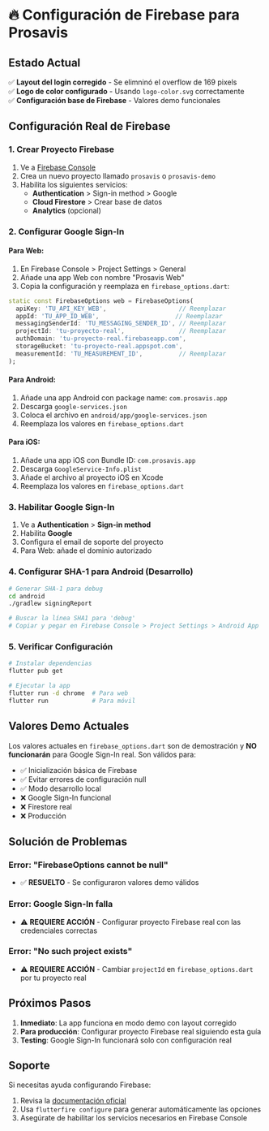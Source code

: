 # 🔥 Configuración de Firebase para Prosavis

## Estado Actual
✅ **Layout del login corregido** - Se elimninó el overflow de 169 pixels  
✅ **Logo de color configurado** - Usando `logo-color.svg` correctamente  
✅ **Configuración base de Firebase** - Valores demo funcionales  

## Configuración Real de Firebase

### 1. Crear Proyecto Firebase

1. Ve a [Firebase Console](https://console.firebase.google.com/)
2. Crea un nuevo proyecto llamado `prosavis` o `prosavis-demo`
3. Habilita los siguientes servicios:
   - **Authentication** > Sign-in method > Google
   - **Cloud Firestore** > Crear base de datos
   - **Analytics** (opcional)

### 2. Configurar Google Sign-In

#### Para Web:
1. En Firebase Console > Project Settings > General
2. Añade una app Web con nombre "Prosavis Web"
3. Copia la configuración y reemplaza en `firebase_options.dart`:

```dart
static const FirebaseOptions web = FirebaseOptions(
  apiKey: 'TU_API_KEY_WEB',                    // Reemplazar
  appId: 'TU_APP_ID_WEB',                     // Reemplazar  
  messagingSenderId: 'TU_MESSAGING_SENDER_ID', // Reemplazar
  projectId: 'tu-proyecto-real',               // Reemplazar
  authDomain: 'tu-proyecto-real.firebaseapp.com',
  storageBucket: 'tu-proyecto-real.appspot.com',
  measurementId: 'TU_MEASUREMENT_ID',          // Reemplazar
);
```

#### Para Android:
1. Añade una app Android con package name: `com.prosavis.app`
2. Descarga `google-services.json`
3. Coloca el archivo en `android/app/google-services.json`
4. Reemplaza los valores en `firebase_options.dart`

#### Para iOS:
1. Añade una app iOS con Bundle ID: `com.prosavis.app`
2. Descarga `GoogleService-Info.plist`
3. Añade el archivo al proyecto iOS en Xcode
4. Reemplaza los valores en `firebase_options.dart`

### 3. Habilitar Google Sign-In

1. Ve a **Authentication** > **Sign-in method**
2. Habilita **Google**
3. Configura el email de soporte del proyecto
4. Para Web: añade el dominio autorizado

### 4. Configurar SHA-1 para Android (Desarrollo)

```bash
# Generar SHA-1 para debug
cd android
./gradlew signingReport

# Buscar la línea SHA1 para 'debug'
# Copiar y pegar en Firebase Console > Project Settings > Android App
```

### 5. Verificar Configuración

```bash
# Instalar dependencias
flutter pub get

# Ejecutar la app
flutter run -d chrome  # Para web
flutter run            # Para móvil
```

## Valores Demo Actuales

Los valores actuales en `firebase_options.dart` son de demostración y **NO funcionarán** para Google Sign-In real. Son válidos para:

- ✅ Inicialización básica de Firebase
- ✅ Evitar errores de configuración null
- ✅ Modo desarrollo local
- ❌ Google Sign-In funcional
- ❌ Firestore real
- ❌ Producción

## Solución de Problemas

### Error: "FirebaseOptions cannot be null"
- ✅ **RESUELTO** - Se configuraron valores demo válidos

### Error: Google Sign-In falla
- ⚠️ **REQUIERE ACCIÓN** - Configurar proyecto Firebase real con las credenciales correctas

### Error: "No such project exists"
- ⚠️ **REQUIERE ACCIÓN** - Cambiar `projectId` en `firebase_options.dart` por tu proyecto real

## Próximos Pasos

1. **Inmediato**: La app funciona en modo demo con layout corregido
2. **Para producción**: Configurar proyecto Firebase real siguiendo esta guía
3. **Testing**: Google Sign-In funcionará solo con configuración real

## Soporte

Si necesitas ayuda configurando Firebase:
1. Revisa la [documentación oficial](https://firebase.flutter.dev/)
2. Usa `flutterfire configure` para generar automáticamente las opciones
3. Asegúrate de habilitar los servicios necesarios en Firebase Console